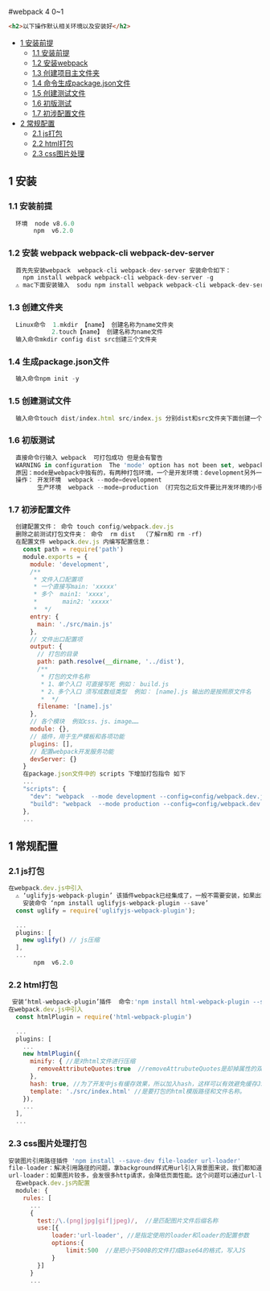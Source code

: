 #webpack 4  0~1

```html
<h2>以下操作默认相关环境以及安装好</h2>
```
* [1 安装前提](#1-安装)
  * [1.1 安装前提](#11-安装前提)
  * [1.2 安装webpack](#12-安装webpack)
  * [1.3 创建项目主文件夹](#13-创建项目主文件夹)
  * [1.4 命令生成package.json文件](#14-命令生成package.json文件)
  * [1.5 创建测试文件](#15-创建测试文件)
  * [1.6 初版测试](#16-初版测试)
  * [1.7 初涉配置文件](#17-初涉配置文件)
* [2 常规配置](#2-常规配置)
  * [2.1 js打包](#21-安装前提)
  * [2.2 html打包](#22-html打包)
  * [2.3 css图片处理](#23-css图片处理) 

## 1 安装

### 1.1 安装前提
```javascript
  环境  node v8.6.0
       npm  v6.2.0
```

### 1.2 安装 webpack webpack-cli webpack-dev-server
```javascript
  首先先安装webpack  webpack-cli webpack-dev-server 安装命令如下：
    npm install webpack webpack-cli webpack-dev-server -g
  ⚠ mac下面安装输入  sodu npm install webpack webpack-cli webpack-dev-server -g  回车后需要输入开机密码，直接输入就行
```

### 1.3 创建文件夹
```javascript
  Linux命令  1.mkdir 【name】 创建名称为name文件夹
            2.touch【name】 创建名称为name文件
  输入命令mkdir config dist src创建三个文件夹
```

### 1.4 生成package.json文件
```javascript
  输入命令npm init -y
```

### 1.5 创建测试文件
```javascript
  输入命令touch dist/index.html src/index.js 分别dist和src文件夹下面创建一个index.html文件和index.js文件
```

### 1.6 初版测试
```javascript
  直接命令行输入 webpack  可打包成功 但是会有警告 
  WARNING in configuration  The 'mode' option has not been set, webpack will fallback to 'production' for this value. Set 'mode' option to 'development' or 'production' to enable defaults for each environment. You can also set it to 'none' to disable any default behavior. Learn more: https://webpack.js.org/concepts/mode/
  原因：mode是webpack中独有的，有两种打包环境，一个是开发环境：development另外一个是生产环境：production
  操作： 开发环境  webpack --mode=development
        生产环境  webpack --mode=production （打完包之后文件要比开发环境的小很多）
```

### 1.7 初涉配置文件
```javascript
  创建配置文件： 命令 touch config/webpack.dev.js
  删除之前测试打包文件夹： 命令  rm dist  （了解rm和 rm -rf)
  在配置文件 webpack.dev.js 内编写配置信息： 
    const path = require('path')
    module.exports = {
      module: 'development',
      /**
       * 文件入口配置项
       * 一个直接写main: 'xxxxx'
       * 多个  main1: 'xxxx',
       *       main2: 'xxxxx'
       *  */ 
      entry: {
        main: './src/main.js'
      },
      // 文件出口配置项
      output: {
        // 打包的目录
        path: path.resolve(__dirname, '../dist'),
        /**
         * 打包的文件名称  
         * 1、单个入口 可直接写死 例如： build.js
         * 2、多个入口 须写成数组类型  例如： [name].js 输出的是按照原文件名
         *  */ 
        filename: '[name].js'
      },
      // 各个模块  例如css、js、image……
      module: {},
      // 插件，用于生产模板和各项功能
      plugins: [],
      // 配置webpack开发服务功能
      devServer: {}
    }
    在package.json文件中的 scripts 下增加打包指令 如下
    ...
    "scripts": {
      "dev": "webpack  --mode development --config=config/webpack.dev.js",
      "build": "webpack  --mode production --config=config/webpack.dev.js"
    },
    ...
```

## 1 常规配置

### 2.1 js打包
```javascript
在webpack.dev.js中引入
  ⚠️ ‘uglifyjs-webpack-plugin’ 该插件webpack已经集成了，一般不需要安装，如果出现缺少该文件错误，单独安装下试试
    安装命令 ‘npm install uglifyjs-webpack-plugin --save’
  const uglify = require('uglifyjs-webpack-plugin');

  ...
  plugins: [
    new uglify() // js压缩
  ],
  ...
       npm  v6.2.0
```

### 2.2 html打包
```javascript
 安装‘html-webpack-plugin’插件  命令:'npm install html-webpack-plugin --save-dev'
在webpack.dev.js中引入
  const htmlPlugin = require('html-webpack-plugin')

  ...
  plugins: [
    ...
    new htmlPlugin({
      minify: { //是对html文件进行压缩
        removeAttributeQuotes:true  //removeAttrubuteQuotes是却掉属性的双引号。
      },
      hash: true, //为了开发中js有缓存效果，所以加入hash，这样可以有效避免缓存JS。
      template: './src/index.html' //是要打包的html模版路径和文件名称。
    }),
    ...
  ],
  ...
```

### 2.3 css图片处理打包
```javascript
安装图片引用路径插件 'npm install --save-dev file-loader url-loader'
file-loader：解决引用路径的问题，拿background样式用url引入背景图来说，我们都知道，webpack最终会将各个模块打包成一个文件，因此我们样式中的url路径是相对入口html页面的，而不是相对于原始css文件所在的路径的。这就会导致图片引入失败。这个问题是用file-loader解决的，file-loader可以解析项目中的url引入（不仅限于css），根据我们的配置，将图片拷贝到相应的路径，再根据我们的配置，修改打包后文件引用路径，使之指向正确的文件。
url-loader：如果图片较多，会发很多http请求，会降低页面性能。这个问题可以通过url-loader解决。url-loader会将引入的图片编码，生成dataURl。相当于把图片数据翻译成一串字符。再把这串字符打包到文件中，最终只需要引入这个文件就能访问图片了。当然，如果图片较大，编码会消耗性能。因此url-loader提供了一个limit参数，小于limit字节的文件会被转为DataURl，大于limit的还会使用file-loader进行copy。
  在webpack.dev.js内配置
  module: {
    rules: [
      ...
      {
        test:/\.(png|jpg|gif|jpeg)/,  //是匹配图片文件后缀名称
        use:[{
            loader:'url-loader', //是指定使用的loader和loader的配置参数
            options:{
                limit:500  //是把小于500B的文件打成Base64的格式，写入JS
            }
        }]
      }
      ...
```